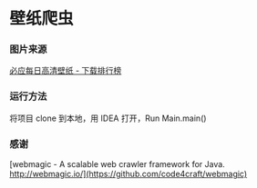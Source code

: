 # 壁纸爬虫

### 图片来源

[必应每日高清壁纸 - 下载排行榜](https://bing.ioliu.cn/ranking)


### 运行方法

将项目 clone 到本地，用 IDEA 打开，Run Main.main()

### 感谢 

[webmagic - A scalable web crawler framework for Java. http://webmagic.io/](https://github.com/code4craft/webmagic)